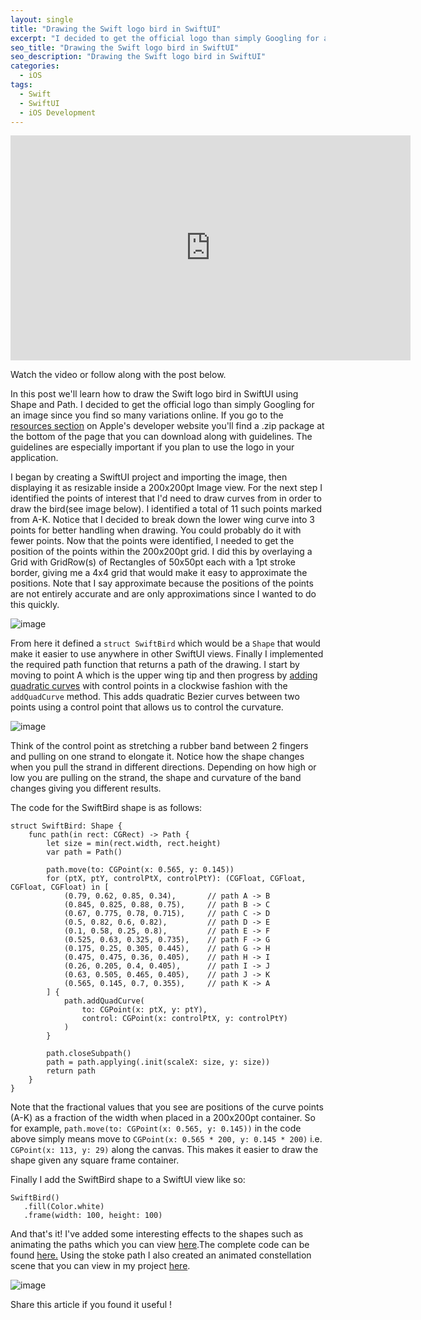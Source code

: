 ```yaml
---
layout: single
title: "Drawing the Swift logo bird in SwiftUI"
excerpt: "I decided to get the official logo than simply Googling for an image since you find so many variations online. If you go to the resources section on Apple's developer website you'll find a .zip package at the bottom of the page that you can download along with guidelines. The guidelines are especially important if you plan to use the logo in your application"
seo_title: "Drawing the Swift logo bird in SwiftUI"
seo_description: "Drawing the Swift logo bird in SwiftUI"
categories:
  - iOS
tags:
  - Swift
  - SwiftUI
  - iOS Development
---
```

<!--[<img src="https://img.youtube.com/vi/w_mwTaR0Rts/hqdefault.jpg" width="600" height="300"
/>](https://www.youtube.com/embed/w_mwTaR0Rts)-->

<iframe width="640" height="360" src="https://www.youtube-nocookie.com/embed/w_mwTaR0Rts?controls=0" frameborder="0" allowfullscreen></iframe>

Watch the video or follow along with the post below.

<!--![image](/assets/images/post5/SwiftShape_resized.png)-->

In this post we'll learn how to draw the Swift logo bird in SwiftUI using Shape and Path. I decided to get the official logo than simply Googling for an image since you find so many variations online. If you go to the [resources section](https://developer.apple.com/swift/resources/) on Apple's developer website you'll find a .zip package at the bottom of the page that you can download along with guidelines. The guidelines are especially important if you plan to use the logo in your application.

I began by creating a SwiftUI project and importing the image, then displaying it as resizable inside a 200x200pt Image view. For the next step I identified the points of interest that I'd need to draw curves from in order to draw the bird(see image below). I identified a total of 11 such points marked from A-K. Notice that I decided to break down the lower wing curve into 3 points for better handling when drawing. You could probably do it with fewer points. Now that the points were identified, I needed to get the position of the points within the 200x200pt grid. I did this by overlaying a Grid with GridRow(s) of Rectangles of 50x50pt each with a 1pt stroke border, giving me a 4x4 grid that would make it easy to approximate the positions. Note that I say approximate because the positions of the points are not entirely accurate and are only approximations since I wanted to do this quickly.

![image](/assets/images/post5/SwiftLogoDrawing.png)

From here it defined a `struct SwiftBird` which would be a `Shape` that would make it easier to use anywhere in other SwiftUI views. Finally I implemented the required path function that returns a path of the drawing. I start by moving to point A which is the upper wing tip and then progress by [adding quadratic curves](https://developer.apple.com/documentation/uikit/uibezierpath/1624351-addquadcurve) with control points in a clockwise fashion with the `addQuadCurve` method. This adds quadratic Bezier curves between two points using a control point that allows us to control the curvature.

![image](/assets/images/post5/quad-bezier-curve.jpeg)

Think of the control point as stretching a rubber band between 2 fingers and pulling on one strand to elongate it. Notice how the shape changes when you pull the strand in different directions. Depending on how high or low you are pulling on the strand, the shape and curvature of the band changes giving you different results.

The code for the SwiftBird shape is as follows:
```
struct SwiftBird: Shape {
    func path(in rect: CGRect) -> Path {
        let size = min(rect.width, rect.height)
        var path = Path()
        
        path.move(to: CGPoint(x: 0.565, y: 0.145))
        for (ptX, ptY, controlPtX, controlPtY): (CGFloat, CGFloat, CGFloat, CGFloat) in [
            (0.79, 0.62, 0.85, 0.34),       // path A -> B
            (0.845, 0.825, 0.88, 0.75),     // path B -> C
            (0.67, 0.775, 0.78, 0.715),     // path C -> D
            (0.5, 0.82, 0.6, 0.82),         // path D -> E
            (0.1, 0.58, 0.25, 0.8),         // path E -> F
            (0.525, 0.63, 0.325, 0.735),    // path F -> G
            (0.175, 0.25, 0.305, 0.445),    // path G -> H
            (0.475, 0.475, 0.36, 0.405),    // path H -> I
            (0.26, 0.205, 0.4, 0.405),      // path I -> J
            (0.63, 0.505, 0.465, 0.405),    // path J -> K
            (0.565, 0.145, 0.7, 0.355),     // path K -> A
        ] {
            path.addQuadCurve(
                to: CGPoint(x: ptX, y: ptY),
                control: CGPoint(x: controlPtX, y: controlPtY)
            )
        }
        
        path.closeSubpath()
        path = path.applying(.init(scaleX: size, y: size))
        return path
    }
}
```


Note that the fractional values that you see are positions of the curve points (A-K) as a fraction of the width when placed in a 200x200pt container. So for example, `path.move(to: CGPoint(x: 0.565, y: 0.145))` in the code above simply means move to `CGPoint(x: 0.565 * 200, y: 0.145 * 200)` i.e. `CGPoint(x: 113, y: 29)` along the canvas. This makes it easier to draw the shape given any square frame container.

Finally I add the SwiftBird shape to a SwiftUI view like so:
```
SwiftBird()
   .fill(Color.white)
   .frame(width: 100, height: 100)
```

And that's it! I've added some interesting effects to the shapes such as animating the paths which you can view [here](https://www.youtube.com/watch?v=wtUraksUcsQ).The complete code can be found [here.](https://github.com/anupdsouza/ios-swift-logo-drawing) Using the stoke path I also created an animated constellation scene that you can view in my project [here](https://github.com/anupdsouza/ios-swift-constellation). 

![image](/assets/images/post5/swiftconstellation.png)

Share this article if you found it useful !
